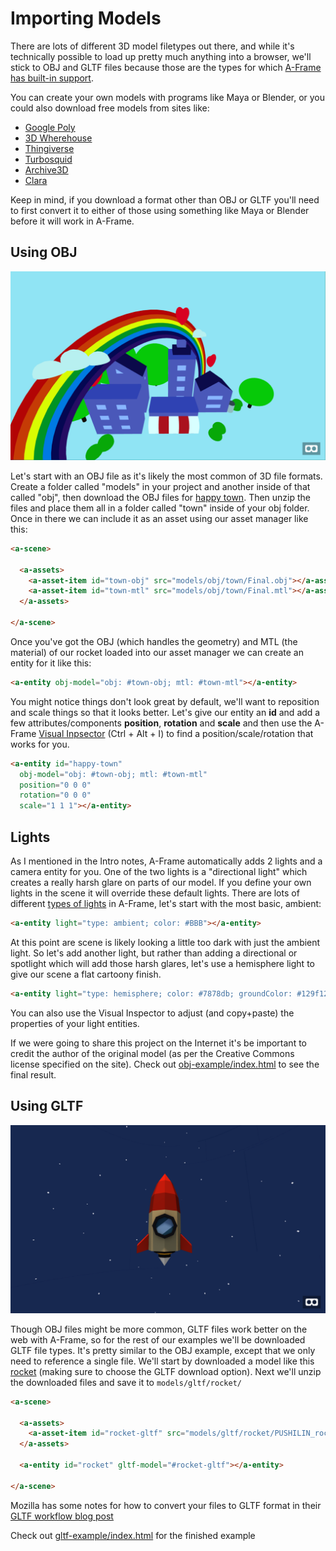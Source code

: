 # Importing Models

There are lots of different 3D model filetypes out there, and while it's technically possible to load up pretty much anything into a browser, we'll stick to OBJ and GLTF files because those are the types for which [A-Frame has built-in support](https://aframe.io/docs/0.9.0/introduction/models.html).

You can create your own models with programs like Maya or Blender, or you could also download free models from sites like:

- [Google Poly](https://poly.google.com/)
- [3D Wherehouse](https://3dwarehouse.sketchup.com/)
- [Thingiverse](https://www.thingiverse.com/)
- [Turbosquid](https://www.turbosquid.com/Search/3D-Models/free)
- [Archive3D](https://archive3d.net/)
- [Clara](https://clara.io/)

Keep in mind, if you download a format other than OBJ or GLTF you'll need to first convert it to either of those using something like Maya or Blender before it will work in A-Frame.


## Using OBJ

![obj example](screenshot-obj.png)

Let's start with an OBJ file as it's likely the most common of 3D file formats. Create a folder called "models" in your project and another inside of that called "obj", then download the OBJ files for [happy town](https://poly.google.com/view/baRmeivEYFz). Then unzip the files and place them all in a folder called "town" inside of your obj folder. Once in there we can include it as an asset using our asset manager like this:

```html
<a-scene>

  <a-assets>
    <a-asset-item id="town-obj" src="models/obj/town/Final.obj"></a-asset-item>
    <a-asset-item id="town-mtl" src="models/obj/town/Final.mtl"></a-asset-item>
  </a-assets>

</a-scene>
```

Once you've got the OBJ (which handles the geometry) and MTL (the material) of our rocket loaded into our asset manager we can create an entity for it like this:

```html
<a-entity obj-model="obj: #town-obj; mtl: #town-mtl"></a-entity>
```

You might notice things don't look great by default, we'll want to reposition and scale things so that it looks better. Let's give our entity an **id** and add a few attributes/components **position**, **rotation** and **scale** and then use the A-Frame [Visual Inpsector](https://aframe.io/docs/0.9.0/introduction/visual-inspector-and-dev-tools.html) (Ctrl + Alt + I) to find a position/scale/rotation that works for you.


```html
<a-entity id="happy-town"
  obj-model="obj: #town-obj; mtl: #town-mtl"
  position="0 0 0"
  rotation="0 0 0"
  scale="1 1 1"></a-entity>
```

## Lights

As I mentioned in the Intro notes, A-Frame automatically adds 2 lights and a camera entity for you. One of the two lights is a "directional light" which creates a really harsh glare on parts of our model. If you define your own lights in the scene it will override these default lights. There are lots of different [types of lights](https://aframe.io/docs/0.9.0/components/light.html) in A-Frame, let's start with the most basic, ambient:

```html
<a-entity light="type: ambient; color: #BBB"></a-entity>
```

At this point are scene is likely looking a little too dark with just the ambient light. So let's add another light, but rather than adding a directional or spotlight which will add those harsh glares, let's use a hemisphere light to give our scene a flat cartoony finish.

```html
<a-entity light="type: hemisphere; color: #7878db; groundColor: #129f12; intensity: 1.2"></a-entity>
```

You can also use the Visual Inspector to adjust (and copy+paste) the properties of your light entities.

If we were going to share this project on the Internet it's be important to credit the author of the original model (as per the Creative Commons license specified on the site). Check out [obj-example/index.html](obj-example/index.html) to see the final result.

## Using GLTF

![gltf example](screenshot-gltf.png)

Though OBJ files might be more common, GLTF files work better on the web with A-Frame, so for the rest of our examples we'll be downloaded GLTF file types. It's pretty similar to the OBJ example, except that we only need to reference a single file. We'll start by downloaded a model like this [rocket](https://poly.google.com/view/8iKIYCyvh2k) (making sure to choose the GLTF download option). Next we'll unzip the downloaded files and save it to `models/gltf/rocket/`

```html
<a-scene>

  <a-assets>
    <a-asset-item id="rocket-gltf" src="models/gltf/rocket/PUSHILIN_rocket_ship.gltf"></a-asset-item>
  </a-assets>

  <a-entity id="rocket" gltf-model="#rocket-gltf"></a-entity>

</a-scene>
```

Mozilla has some notes for how to convert your files to GLTF format in their [GLTF workflow blog post](https://blog.mozvr.com/a-saturday-night-gltf-workflow/)

Check out [gltf-example/index.html](gltf-example/index.html) for the finished example
